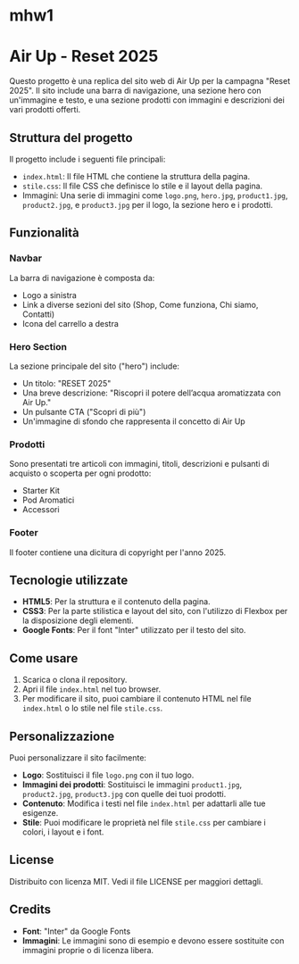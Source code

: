 # mhw1
# Air Up - Reset 2025

Questo progetto è una replica del sito web di Air Up per la campagna "Reset 2025". Il sito include una barra di navigazione, una sezione hero con un'immagine e testo, e una sezione prodotti con immagini e descrizioni dei vari prodotti offerti.

## Struttura del progetto

Il progetto include i seguenti file principali:

- `index.html`: Il file HTML che contiene la struttura della pagina.
- `stile.css`: Il file CSS che definisce lo stile e il layout della pagina.
- Immagini: Una serie di immagini come `logo.png`, `hero.jpg`, `product1.jpg`, `product2.jpg`, e `product3.jpg` per il logo, la sezione hero e i prodotti.

## Funzionalità

### Navbar
La barra di navigazione è composta da:
- Logo a sinistra
- Link a diverse sezioni del sito (Shop, Come funziona, Chi siamo, Contatti)
- Icona del carrello a destra

### Hero Section
La sezione principale del sito ("hero") include:
- Un titolo: "RESET 2025"
- Una breve descrizione: "Riscopri il potere dell’acqua aromatizzata con Air Up."
- Un pulsante CTA ("Scopri di più")
- Un'immagine di sfondo che rappresenta il concetto di Air Up

### Prodotti
Sono presentati tre articoli con immagini, titoli, descrizioni e pulsanti di acquisto o scoperta per ogni prodotto:
- Starter Kit
- Pod Aromatici
- Accessori

### Footer
Il footer contiene una dicitura di copyright per l'anno 2025.

## Tecnologie utilizzate

- **HTML5**: Per la struttura e il contenuto della pagina.
- **CSS3**: Per la parte stilistica e layout del sito, con l'utilizzo di Flexbox per la disposizione degli elementi.
- **Google Fonts**: Per il font "Inter" utilizzato per il testo del sito.

## Come usare

1. Scarica o clona il repository.
2. Apri il file `index.html` nel tuo browser.
3. Per modificare il sito, puoi cambiare il contenuto HTML nel file `index.html` o lo stile nel file `stile.css`.

## Personalizzazione

Puoi personalizzare il sito facilmente:
- **Logo**: Sostituisci il file `logo.png` con il tuo logo.
- **Immagini dei prodotti**: Sostituisci le immagini `product1.jpg`, `product2.jpg`, `product3.jpg` con quelle dei tuoi prodotti.
- **Contenuto**: Modifica i testi nel file `index.html` per adattarli alle tue esigenze.
- **Stile**: Puoi modificare le proprietà nel file `stile.css` per cambiare i colori, i layout e i font.

## License

Distribuito con licenza MIT. Vedi il file LICENSE per maggiori dettagli.

## Credits

- **Font**: "Inter" da Google Fonts
- **Immagini**: Le immagini sono di esempio e devono essere sostituite con immagini proprie o di licenza libera.
